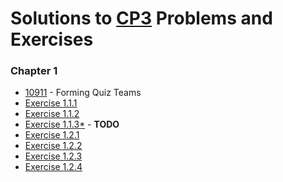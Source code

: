 # Solutions to [CP3](https://cpbook.net/) Problems and Exercises

### Chapter 1
- [10911](https://github.com/kantuni/UVa/tree/master/10911) - Forming Quiz Teams
- [Exercise 1.1.1](https://github.com/kantuni/CP3/tree/master/Chapter%201/Exercise%201.1.1)
- [Exercise 1.1.2](https://github.com/kantuni/CP3/blob/master/Chapter%201/Exercise%201.1.2)
- [Exercise 1.1.3*](https://github.com/kantuni/CP3/blob/master/Chapter%201/Exercise%201.1.3) - **TODO**
- [Exercise 1.2.1](https://github.com/kantuni/CP3/blob/master/Chapter%201/Exercise%201.2.1)
- [Exercise 1.2.2](https://github.com/kantuni/CP3/blob/master/Chapter%201/Exercise%201.2.2)
- [Exercise 1.2.3](https://github.com/kantuni/CP3/blob/master/Chapter%201/Exercise%201.2.3)
- [Exercise 1.2.4](https://github.com/kantuni/CP3/blob/master/Chapter%201/Exercise%201.2.4)

